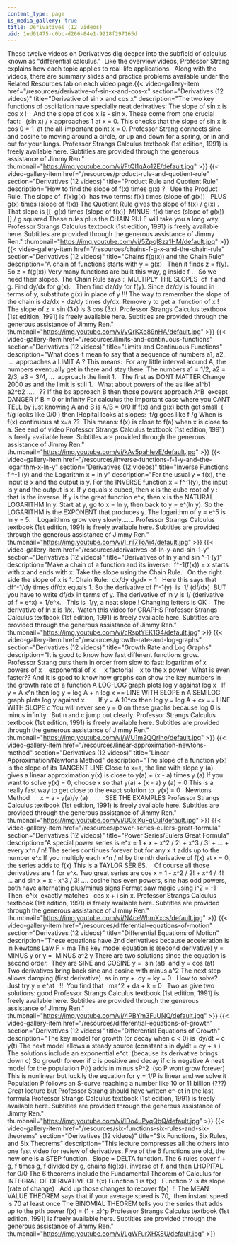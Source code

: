 ```yaml
---
content_type: page
is_media_gallery: true
title: Derivatives (12 videos)
uid: 1ed01475-c0bc-d266-84e1-9218f297165d
---
```


These twelve videos on Derivatives dig deeper into the subfield of calculus known as "differential calculus."  Like the overview videos, Professor Strang explains how each topic applies to real-life applications.  Along with the videos, there are summary slides and practice problems available under the Related Resources tab on each video page.{{< video-gallery-item href="/resources/derivative-of-sin-x-and-cos-x" section="Derivatives (12 videos)" title="Derivative of sin x and cos x" description="The two key functions of oscillation have specially neat derivatives: The slope of sin x is cos x !    And the slope of cos x is - sin x. These come from one crucial fact:   (sin x) / x approaches 1 at x = 0. This checks that the slope of sin x is cos 0 = 1  at the all-important point x = 0. Professor Strang connects sine and cosine to moving around a circle, or up and down for a spring, or in and out for your lungs. Professor Strangs Calculus textbook (1st edition, 1991) is freely available here. Subtitles are provided through the generous assistance of Jimmy Ren." thumbnail="https://img.youtube.com/vi/FtQl1gAo12E/default.jpg" >}} {{< video-gallery-item href="/resources/product-rule-and-quotient-rule" section="Derivatives (12 videos)" title="Product Rule and Quotient Rule" description="How to find the slope of f(x) times g(x) ?   Use the Product Rule. The slope of  f(x)g(x)  has two terms: f(x) times (slope of g(x))   PLUS  g(x) times (slope of f(x)) The Quotient Rule gives the slope of f(x) / g(x) .   That slope is [[  g(x) times (slope of f(x))  MINUS  f(x) times (slope of g(x)) ]] / g squared These rules plus the CHAIN RULE will take you a long way. Professor Strangs Calculus textbook (1st edition, 1991) is freely available here. Subtitles are provided through the generous assistance of Jimmy Ren." thumbnail="https://img.youtube.com/vi/5ZpqI8zz1HM/default.jpg" >}} {{< video-gallery-item href="/resources/chains-f-g-x-and-the-chain-rule" section="Derivatives (12 videos)" title="Chains f(g(x)) and the Chain Rule" description="A chain of functions starts with y = g(x)   Then it finds z = f(y).  So z = f(g(x)) Very many functions are built this way, g inside f .   So we need their slopes. The Chain Rule says :  MULTIPLY THE SLOPES  of  f and g. Find dy/dx for g(x).   Then find dz/dy for f(y). Since dz/dy is found in terms of y, substitute g(x) in place of y !!! The way to remember the slope of the chain is dz/dx = dz/dy times dy/dx. Remove y to get a  function of x !   The slope of z = sin (3x) is 3 cos (3x). Professor Strangs Calculus textbook (1st edition, 1991) is freely available here. Subtitles are provided through the generous assistance of Jimmy Ren." thumbnail="https://img.youtube.com/vi/yQrKXo89nHA/default.jpg" >}} {{< video-gallery-item href="/resources/limits-and-continuous-functions" section="Derivatives (12 videos)" title="Limits and Continuous Functions" description="What does it mean to say that a sequence of numbers a1, a2, ...  approaches a LIMIT A ? This means:  For any little interval around A, the numbers eventually get in there and stay there. The numbers a1 = 1/2, a2 = 2/3, a3 = 3/4, ...  approach the limit 1.   The first as DONT MATTER Change 2000 as and the limit is still 1.   What about powers of the as like a1^b1   a2^b2 .....  ?? If the bs approach B then those powers approach A^B  except DANGER if B = 0 or infinity For calculus the important case where you CANT TELL by just knowing A and B is A/B = 0/0 If f(x) and g(x) both get small  ( f/g looks like 0/0 ) then lHopital looks at slopes:  f/g goes like f /g When is f(x) continuous at x=a ??  This means: f(x) is close to f(a) when x is close to a. See end of video Professor Strangs Calculus textbook (1st edition, 1991) is freely available here. Subtitles are provided through the generous assistance of Jimmy Ren." thumbnail="https://img.youtube.com/vi/kAv5pahIevE/default.jpg" >}} {{< video-gallery-item href="/resources/inverse-functions-f-1-y-and-the-logarithm-x-ln-y" section="Derivatives (12 videos)" title="Inverse Functions f ^-1 (y) and the Logarithm x = ln y" description="For the usual y = f(x), the input is x and the output is y. For the INVERSE function x = f^-1(y), the input is y and the output is x. If y equals x cubed, then x is the cube root of y : that is the inverse. If y is the great function e^x, then x is the NATURAL LOGARITHM ln y. Start at y, go to x = ln y, then back to y = e^(ln y). So the LOGARITHM is the EXPONENT that produces y. The logarithm of y = e^5 is ln y = 5.    Logarithms grow very slowly....... Professor Strangs Calculus textbook (1st edition, 1991) is freely available here. Subtitles are provided through the generous assistance of Jimmy Ren." thumbnail="https://img.youtube.com/vi/I_ril7ToAi4/default.jpg" >}} {{< video-gallery-item href="/resources/derivatives-of-ln-y-and-sin-1-y" section="Derivatives (12 videos)" title="Derivatives of ln y and sin ^-1 (y)" description="Make a chain of a function and its inverse:  f^-1(f(x)) = x starts with x and ends with x. Take the slope using the Chain Rule.   On the right side the slope of x is 1. Chain Rule:  dx/dy dy/dx = 1   Here this says that df^-1/dy times df/dx equals 1. So the derivative of f^-1(y)  is  1/ (df/dx)  BUT you have to write df/dx in terms of y. The derivative of ln y is 1/ (derivative of f = e^x) = 1/e^x.   This is  1/y, a neat slope ! Changing letters is OK :  The derivative of ln x is 1/x.  Watch this video for GRAPHS Professor Strangs Calculus textbook (1st edition, 1991) is freely available here. Subtitles are provided through the generous assistance of Jimmy Ren." thumbnail="https://img.youtube.com/vi/cRsptYEK1G4/default.jpg" >}} {{< video-gallery-item href="/resources/growth-rate-and-log-graphs" section="Derivatives (12 videos)" title="Growth Rate and Log Graphs" description="It is good to know how fast different functions grow.  Professor Strang puts them in order from slow to fast: logarithm of x    powers of x    exponential of x     x factorial    x to the x power   What is even faster?? And it is good to know how graphs can show the key numbers in the growth rate of a function A LOG-LOG graph plots log y against log x   If y = A x^n then log y = log A + n log x == LINE WITH SLOPE n A SEMILOG graph plots log y against x        If y = A 10^cx then log y = log A + cx == LINE WITH SLOPE c You will never see y = 0 on these graphs because log 0 is minus infinity.  But n and c jump out clearly. Professor Strangs Calculus textbook (1st edition, 1991) is freely available here. Subtitles are provided through the generous assistance of Jimmy Ren." thumbnail="https://img.youtube.com/vi/WU1m2QQrlho/default.jpg" >}} {{< video-gallery-item href="/resources/linear-approximation-newtons-method" section="Derivatives (12 videos)" title="Linear Approximation/Newtons Method" description="The slope of a function y(x) is the slope of its TANGENT LINE Close to x=a, the line with slope y  (a) gives a linear approximation y(x) is close to y(a) + (x - a) times y  (a) If you want to solve y(x) = 0, choose x so that y(a) + (x - a) y  (a) = 0 This is a really fast way to get close to the exact solution to  y(x) = 0 : Newtons Method      x = a - y(a)/y (a)          SEE THE EXAMPLES Professor Strangs Calculus textbook (1st edition, 1991) is freely available here. Subtitles are provided through the generous assistance of Jimmy Ren." thumbnail="https://img.youtube.com/vi/U0xlKuFqCuI/default.jpg" >}} {{< video-gallery-item href="/resources/power-series-eulers-great-formula" section="Derivatives (12 videos)" title="Power Series/Eulers Great Formula" description="A special power series is e^x = 1 + x + x^2 / 2! + x^3 / 3! + ... + every x^n / n! The series continues forever but for any x it adds up to the number e^x If you multiply each x^n / n! by the nth derivative of f(x) at x = 0, the series adds to f(x) This is a TAYLOR SERIES.    Of course all those derivatives are 1 for e^x. Two great series are cos x = 1 - x^2 / 2! + x^4 / 4! ... and sin x = x - x^3 / 3! .... cosine has even powers, sine has odd powers, both have alternating plus/minus signs Fermat saw magic using i^2 = -1   Then  e^ix  exactly matches   cos x + i sin x. Professor Strangs Calculus textbook (1st edition, 1991) is freely available here. Subtitles are provided through the generous assistance of Jimmy Ren." thumbnail="https://img.youtube.com/vi/N4ceWhmXxcs/default.jpg" >}} {{< video-gallery-item href="/resources/differential-equations-of-motion" section="Derivatives (12 videos)" title="Differential Equations of Motion" description="These equations have 2nd derivatives because acceleration is in Newtons Law F = ma The key model equation is (second derivative) y   = MINUS y or y   =  MINUS a^2 y There are two solutions since the equation is second order.  They are SINE and COSINE y =  sin (at)  and y = cos (at)    Two derivatives bring back sine and cosine with minus a^2 The next step allows damping (first derivative)  as in my   +  dy  + ky = 0   How to solve? Just try y = e^at   !!  You find that   ma^2 + da + k = 0   Two as give two solutions: good Professor Strangs Calculus textbook (1st edition, 1991) is freely available here. Subtitles are provided through the generous assistance of Jimmy Ren." thumbnail="https://img.youtube.com/vi/4PBYm3FuUNQ/default.jpg" >}} {{< video-gallery-item href="/resources/differential-equations-of-growth" section="Derivatives (12 videos)" title="Differential Equations of Growth" description="The key model for growth (or decay when c < 0) is  dy/dt = c y(t) The next model allows a steady source (constant s in dy/dt = cy + s ) The solutions include an exponential e^ct  (because its derivative brings down c) So growth forever if c is positive and decay if c is negative A neat model for the population P(t) adds in minus sP^2  (so P wont grow forever) This is nonlinear but luckily the equation for y = 1/P is linear and we solve it Population P follows an S-curve reaching a number like 10 or 11 billion (???) Great lecture but Professor Strang should have written e^-ct in the last formula Professor Strangs Calculus textbook (1st edition, 1991) is freely available here. Subtitles are provided through the generous assistance of Jimmy Ren." thumbnail="https://img.youtube.com/vi/IDo4uPyqQbQ/default.jpg" >}} {{< video-gallery-item href="/resources/six-functions-six-rules-and-six-theorems" section="Derivatives (12 videos)" title="Six Functions, Six Rules, and Six Theorems" description="This lecture compresses all the others into one fast video for review of derivatives. Five of the 6 functions are old, the new one is a STEP function.  Slope = DELTA function. The 6 rules cover f + g, f times g, f divided by g, chains f(g(x)), inverse of f, and then LHOPITAL for 0/0 The 6 theorems include the Fundamental Theorem of Calculus for INTEGRAL OF DERIVATIVE OF f(x) Function 1 is f(x)   Function 2 is its slope (rate of change)   Add up those changes to recover f(x)  !! The MEAN VALUE THEOREM says that if your average speed is 70,  then instant speed is 70 at least once The BINOMIAL THEOREM tells you the series that adds up to the pth power f(x) = (1 + x)^p Professor Strangs Calculus textbook (1st edition, 1991) is freely available here. Subtitles are provided through the generous assistance of Jimmy Ren." thumbnail="https://img.youtube.com/vi/LgWFurXHX8U/default.jpg" >}}